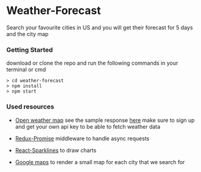 # Weather-Forecast
Search your favourite cities in US and you will get their forecast for 5 days and the city map

### Getting Started

download or clone the repo and run the following commands in your terminal or cmd
```
> cd weather-forecast
> npm install
> npm start
```

### Used resources
 - [Open weather map](https://openweathermap.org/forecast5)  see the sample response [here](https://samples.openweathermap.org/data/2.5/forecast?q=London,us&appid=b6907d289e10d714a6e88b30761fae22)
 make sure to sign up and get your own api key to be able to fetch weather data

 - [Redux-Promise](https://github.com/redux-utilities/redux-promise) middleware to handle async requests

 - [React-Sparklines](https://github.com/borisyankov/react-sparklines) to draw charts

 - [Google maps](https://maps.googleapis.com/maps/api/js?key=AIzaSyAq06l5RUVfib62IYRQacLc-KAy0XIWAVs) to render a small map for each city that we search for
